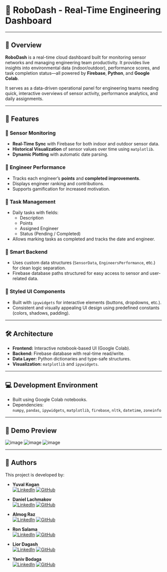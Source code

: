 # 🤖 **RoboDash - Real-Time Engineering Dashboard**

---

## 📝 **Overview**  
**RoboDash** is a real-time cloud dashboard built for monitoring sensor networks and managing engineering team productivity. It provides live insights into environmental data (indoor/outdoor), performance scores, and task completion status—all powered by **Firebase**, **Python**, and **Google Colab**.

It serves as a data-driven operational panel for engineering teams needing quick, interactive overviews of sensor activity, performance analytics, and daily assignments.

---

## 🎯 **Features**  

### 📡 **Sensor Monitoring**
- **Real-Time Sync** with Firebase for both indoor and outdoor sensor data.
- **Historical Visualization** of sensor values over time using `matplotlib`.
- **Dynamic Plotting** with automatic date parsing.

### 👷 **Engineer Performance**
- Tracks each engineer’s **points** and **completed improvements**.
- Displays engineer ranking and contributions.
- Supports gamification for increased motivation.

### 📝 **Task Management**
- Daily tasks with fields:  
  - Description  
  - Points  
  - Assigned Engineer  
  - Status (Pending / Completed)  
- Allows marking tasks as completed and tracks the date and engineer.

### 🧠 **Smart Backend**
- Uses custom data structures (`SensorData`, `EngineersPerformance`, etc.) for clean logic separation.
- Firebase database paths structured for easy access to sensor and user-related data.

### 🎨 **Styled UI Components**
- Built with `ipywidgets` for interactive elements (buttons, dropdowns, etc.).
- Consistent and visually appealing UI design using predefined constants (colors, shadows, padding).

---

## 🛠 **Architecture**
- **Frontend:** Interactive notebook-based UI (Google Colab).
- **Backend:** Firebase database with real-time read/write.
- **Data Layer:** Python dictionaries and type-safe structures.
- **Visualization:** `matplotlib` and `ipywidgets`.

---

## 💻 **Development Environment**
- Built using Google Colab notebooks.
- Dependencies:  
  `numpy`, `pandas`, `ipywidgets`, `matplotlib`, `firebase`, `nltk`, `datetime`, `zoneinfo`

---

## 🧪 **Demo Preview**  
![image](https://github.com/user-attachments/assets/67b4913d-5960-481e-8659-72be891237c7)
![image](https://github.com/user-attachments/assets/9b1b8956-4f07-4974-ade5-a557e35426ff)
![image](https://github.com/user-attachments/assets/94ec66e4-5367-419c-803e-bcb936810b73)

---

## 👥 **Authors**  
This project is developed by:

* **Yuval Kogan**  
[![LinkedIn](https://img.shields.io/badge/LinkedIn-Profile-blue?style=flat-square&logo=linkedin)](https://www.linkedin.com/in/yuval-kogan) [![GitHub](https://img.shields.io/badge/GitHub-Profile-black?style=flat-square&logo=github)](https://github.com/KoganTheDev)  

* **Daniel Lachmakov**  
[![LinkedIn](https://img.shields.io/badge/LinkedIn-Profile-blue?style=flat-square&logo=linkedin)](https://www.linkedin.com/in/daniel-lachmakov-94761b288/) [![GitHub](https://img.shields.io/badge/GitHub-Profile-black?style=flat-square&logo=github)](https://github.com/Danielon05423)  

* **Almog Raz**  
[![LinkedIn](https://img.shields.io/badge/LinkedIn-Profile-blue?style=flat-square&logo=linkedin)](https://www.linkedin.com/in/almog-raz/) [![GitHub](https://img.shields.io/badge/GitHub-Profile-black?style=flat-square&logo=github)](https://github.com/almograz1)  

* **Ron Salama**  
[![LinkedIn](https://img.shields.io/badge/LinkedIn-Profile-blue?style=flat-square&logo=linkedin)](https://www.linkedin.com/in/ron-salama-3860a0107/) [![GitHub](https://img.shields.io/badge/GitHub-Profile-black?style=flat-square&logo=github)](https://github.com/RS-OG)  

* **Lior Dagash**  
[![LinkedIn](https://img.shields.io/badge/LinkedIn-Profile-blue?style=flat-square&logo=linkedin)](https://www.linkedin.com/in/lior-dagash-53130333a/) [![GitHub](https://img.shields.io/badge/GitHub-Profile-black?style=flat-square&logo=github)](https://github.com/iMianite)  

* **Yaniv Bodaga**  
[![LinkedIn](https://img.shields.io/badge/LinkedIn-Profile-blue?style=flat-square&logo=linkedin)](https://www.linkedin.com/in/yaniv-bodaga/) [![GitHub](https://img.shields.io/badge/GitHub-Profile-black?style=flat-square&logo=github)](https://github.com/yaniv99)  
